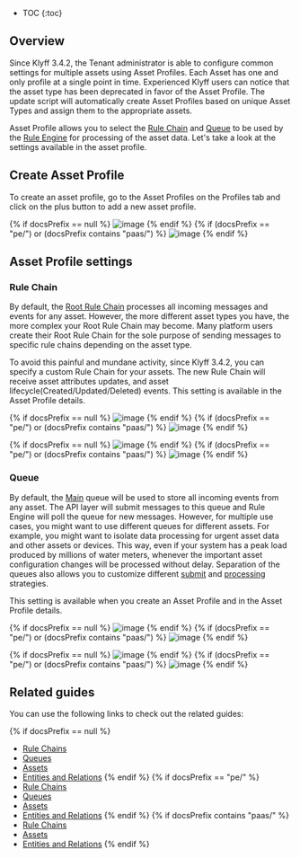 
* TOC
{:toc}

## Overview

Since Klyff 3.4.2, the Tenant administrator is able to configure common settings for multiple assets using Asset Profiles.
Each Asset has one and only profile at a single point in time.
Experienced Klyff users can notice that the asset type has been deprecated in favor of the Asset Profile.
The update script will automatically create Asset Profiles based on unique Asset Types and assign them to the appropriate assets.

Asset Profile allows you to select the [Rule Chain](/docs/{{docsPrefix}}user-guide/rule-engine-2-0/overview/#rule-chain) and [Queue](/docs/{{docsPrefix}}user-guide/rule-engine-2-5/queues/) to be used by the [Rule Engine](/docs/{{docsPrefix}}user-guide/rule-engine-2-0/overview) for processing of the asset data.
Let's take a look at the settings available in the asset profile.

## Create Asset Profile

To create an asset profile, go to the Asset Profiles on the Profiles tab and click on the plus button to add a new asset profile.

{% if docsPrefix == null %}
![image](/images/user-guide/asset-profile/asset-profile-add-1-ce.png)
{% endif %}
{% if (docsPrefix == "pe/") or (docsPrefix contains "paas/") %}
![image](/images/user-guide/asset-profile/asset-profile-add-1-pe.png)
{% endif %}

## Asset Profile settings

### Rule Chain

By default, the [Root Rule Chain](/docs/{{docsPrefix}}user-guide/rule-engine-2-0/overview/#rule-chain) processes all incoming messages and events for any asset.
However, the more different asset types you have, the more complex your Root Rule Chain may become.
Many platform users create their Root Rule Chain for the sole purpose of sending messages to specific rule chains depending on the asset type.

To avoid this painful and mundane activity, since Klyff 3.4.2, you can specify a custom Rule Chain for your assets.
The new Rule Chain will receive asset attributes updates, and asset lifecycle(Created/Updated/Deleted) events.
This setting is available in the Asset Profile details.

{% if docsPrefix == null %}
![image](/images/user-guide/asset-profile/asset-profile-rule-chain-1-ce.png)
{% endif %}
{% if (docsPrefix == "pe/") or (docsPrefix contains "paas/") %}
![image](/images/user-guide/asset-profile/asset-profile-rule-chain-1-pe.png)
{% endif %}

{% if docsPrefix == null %}
![image](/images/user-guide/asset-profile/asset-profile-rule-chain-2-ce.png)
{% endif %}
{% if (docsPrefix == "pe/") or (docsPrefix contains "paas/") %}
![image](/images/user-guide/asset-profile/asset-profile-rule-chain-2-pe.png)
{% endif %}

### Queue

By default, the [Main](/docs/{{docsPrefix}}user-guide/rule-engine-2-5/queues/) queue will be used to store all incoming events from any asset.
The API layer will submit messages to this queue and Rule Engine will poll the queue for new messages.
However, for multiple use cases, you might want to use different queues for different assets.
For example, you might want to isolate data processing for urgent asset data and other assets or devices.
This way, even if your system has a peak load produced by millions of water meters, whenever the important asset configuration changes will be processed without delay.
Separation of the queues also allows you to customize different [submit](/docs/{{docsPrefix}}user-guide/rule-engine-2-5/queues/#queue-submit-strategy) and [processing](/docs/{{docsPrefix}}user-guide/rule-engine-2-5/queues/#queue-processing-strategy) strategies.

This setting is available when you create an Asset Profile and in the Asset Profile details.

{% if docsPrefix == null %}
![image](/images/user-guide/asset-profile/asset-profile-queue-1-ce.png)
{% endif %}
{% if (docsPrefix == "pe/") or (docsPrefix contains "paas/") %}
![image](/images/user-guide/asset-profile/asset-profile-queue-1-pe.png)
{% endif %}


{% if docsPrefix == null %}
![image](/images/user-guide/asset-profile/asset-profile-queue-2-ce.png)
{% endif %}
{% if (docsPrefix == "pe/") or (docsPrefix contains "paas/") %}
![image](/images/user-guide/asset-profile/asset-profile-queue-2-pe.png)
{% endif %}

## Related guides

You can use the following links to check out the related guides:

{% if docsPrefix == null %}
 - [Rule Chains](/docs/{{peDocsPrefix}}user-guide/ui/rule-chains/)
 - [Queues](/docs/{{peDocsPrefix}}user-guide/rule-engine-2-5/queues/)
 - [Assets](/docs/{{peDocsPrefix}}user-guide/ui/assets/)
 - [Entities and Relations](/docs/{{peDocsPrefix}}user-guide/entities-and-relations/)
  {% endif %}
  {% if docsPrefix == "pe/" %}
 - [Rule Chains](/docs/pe/user-guide/ui/rule-chains/)
 - [Queues](/docs/pe/user-guide/rule-engine-2-5/queues/)
 - [Assets](/docs/pe/user-guide/ui/assets/)
 - [Entities and Relations](/docs/pe/user-guide/entities-and-relations/)
  {% endif %}
  {% if docsPrefix contains "paas/" %}
 - [Rule Chains](/docs/paas/user-guide/ui/rule-chains/)
 - [Assets](/docs/paas/user-guide/ui/assets/)
 - [Entities and Relations](/docs/paas/user-guide/entities-and-relations/)
  {% endif %}